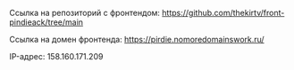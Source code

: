 Ссылка на репозиторий с фронтендом: https://github.com/thekirtv/front-pindieack/tree/main

Ссылка на домен фронтенда: https://pirdie.nomoredomainswork.ru/

IP-адрес: 158.160.171.209